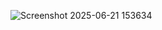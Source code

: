 ![Screenshot 2025-06-21 153634](https://github.com/user-attachments/assets/829b5f5d-76b7-4488-a9df-589a6ad510c4)
